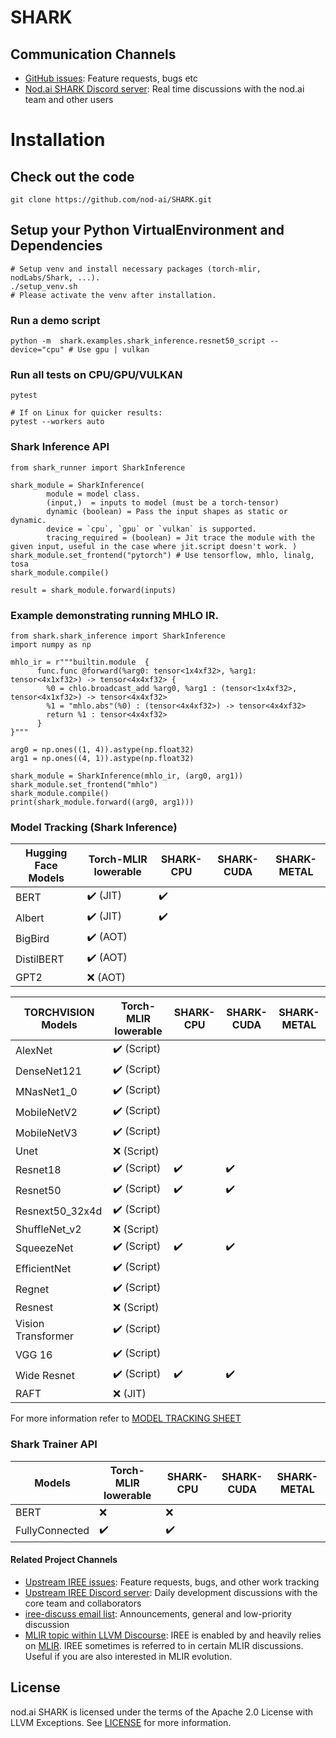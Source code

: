 # SHARK


## Communication Channels

*   [GitHub issues](https://github.com/nod-ai/SHARK/issues): Feature requests, bugs etc
*   [Nod.ai SHARK Discord server](https://discord.gg/RUqY2h2s9u): Real time discussions with the nod.ai team and other users


# Installation

## Check out the code

```shell
git clone https://github.com/nod-ai/SHARK.git 
```

## Setup your Python VirtualEnvironment and Dependencies
```shell
# Setup venv and install necessary packages (torch-mlir, nodLabs/Shark, ...).
./setup_venv.sh
# Please activate the venv after installation.
```

### Run a demo script
```shell
python -m  shark.examples.shark_inference.resnet50_script --device="cpu" # Use gpu | vulkan
```


### Run all tests on CPU/GPU/VULKAN
```shell
pytest

# If on Linux for quicker results:
pytest --workers auto
```


### Shark Inference API

```
from shark_runner import SharkInference

shark_module = SharkInference(
        module = model class.
        (input,)  = inputs to model (must be a torch-tensor)
        dynamic (boolean) = Pass the input shapes as static or dynamic.
        device = `cpu`, `gpu` or `vulkan` is supported.
        tracing_required = (boolean) = Jit trace the module with the given input, useful in the case where jit.script doesn't work. )
shark_module.set_frontend("pytorch") # Use tensorflow, mhlo, linalg, tosa
shark_module.compile()

result = shark_module.forward(inputs)
```


### Example demonstrating running MHLO IR.

```
from shark.shark_inference import SharkInference
import numpy as np

mhlo_ir = r"""builtin.module  {
      func.func @forward(%arg0: tensor<1x4xf32>, %arg1: tensor<4x1xf32>) -> tensor<4x4xf32> {
        %0 = chlo.broadcast_add %arg0, %arg1 : (tensor<1x4xf32>, tensor<4x1xf32>) -> tensor<4x4xf32>
        %1 = "mhlo.abs"(%0) : (tensor<4x4xf32>) -> tensor<4x4xf32>
        return %1 : tensor<4x4xf32>
      }
}"""

arg0 = np.ones((1, 4)).astype(np.float32)
arg1 = np.ones((4, 1)).astype(np.float32)

shark_module = SharkInference(mhlo_ir, (arg0, arg1))
shark_module.set_frontend("mhlo")
shark_module.compile()
print(shark_module.forward((arg0, arg1)))
```



### Model Tracking (Shark Inference)

| Hugging Face Models | Torch-MLIR lowerable | SHARK-CPU | SHARK-CUDA | SHARK-METAL |
|---------------------|----------------------|----------|----------|-------------|
| BERT                | :heavy_check_mark: (JIT)          | :heavy_check_mark:         |          |             |
| Albert              | :heavy_check_mark: (JIT)            | :heavy_check_mark:         |          |             |
| BigBird             | :heavy_check_mark: (AOT)            |          |          |             |
| DistilBERT          | :heavy_check_mark: (AOT)            |          |          |             |
| GPT2                | :x: (AOT)            |          |          |             |


| TORCHVISION Models | Torch-MLIR lowerable | SHARK-CPU | SHARK-CUDA | SHARK-METAL |
|--------------------|----------------------|----------|----------|-------------|
| AlexNet            | :heavy_check_mark: (Script)         |          |          |             |
| DenseNet121        | :heavy_check_mark: (Script)         |          |          |             |
| MNasNet1_0         | :heavy_check_mark: (Script)         |          |          |             |
| MobileNetV2        | :heavy_check_mark: (Script)         |          |          |             |
| MobileNetV3        | :heavy_check_mark: (Script)         |          |          |             |
| Unet               | :x: (Script)         |          |          |             |
| Resnet18           | :heavy_check_mark: (Script)         | :heavy_check_mark:         |  :heavy_check_mark:        |             |
| Resnet50           | :heavy_check_mark: (Script)         | :heavy_check_mark:         |   :heavy_check_mark:       |             |
| Resnext50_32x4d    | :heavy_check_mark: (Script)         |          |          |             |
| ShuffleNet_v2      | :x: (Script)         |          |          |             |
| SqueezeNet         | :heavy_check_mark: (Script)         | :heavy_check_mark:         |   :heavy_check_mark:       |             |
| EfficientNet       | :heavy_check_mark: (Script)         |          |          |             |
| Regnet             | :heavy_check_mark: (Script)         |          |          |             |
| Resnest            | :x: (Script)         |          |          |             |
| Vision Transformer | :heavy_check_mark: (Script)         |          |          |             |
| VGG 16             | :heavy_check_mark: (Script)         |          |          |             |
| Wide Resnet        | :heavy_check_mark: (Script)         | :heavy_check_mark:         | :heavy_check_mark:         |             |
| RAFT               | :x: (JIT)            |          |          |             |

For more information refer to [MODEL TRACKING SHEET](https://docs.google.com/spreadsheets/d/15PcjKeHZIrB5LfDyuw7DGEEE8XnQEX2aX8lm8qbxV8A/edit#gid=0)

### Shark Trainer API

| Models | Torch-MLIR lowerable | SHARK-CPU | SHARK-CUDA | SHARK-METAL |
|---------------------|----------------------|----------|----------|-------------|
| BERT                | :x:           | :x:         |          |             |
| FullyConnected                | :heavy_check_mark:           | :heavy_check_mark:         |          |             |


#### Related Project Channels

*   [Upstream IREE issues](https://github.com/google/iree/issues): Feature requests,
    bugs, and other work tracking
*   [Upstream IREE Discord server](https://discord.gg/26P4xW4): Daily development
    discussions with the core team and collaborators
*   [iree-discuss email list](https://groups.google.com/forum/#!forum/iree-discuss):
    Announcements, general and low-priority discussion
*   [MLIR topic within LLVM Discourse](https://llvm.discourse.group/c/llvm-project/mlir/31):
    IREE is enabled by and heavily relies on [MLIR](https://mlir.llvm.org). IREE
    sometimes is referred to in certain MLIR discussions. Useful if you are also
    interested in MLIR evolution.
    
    
## License

nod.ai SHARK is licensed under the terms of the Apache 2.0 License with LLVM Exceptions.
See [LICENSE](LICENSE) for more information.
